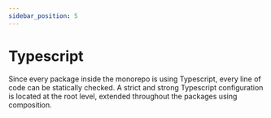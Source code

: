 ```yaml
---
sidebar_position: 5
---
```


# Typescript

Since every package inside the monorepo is using Typescript, every line of code can be statically checked. A strict and strong Typescript configuration is located at the root level, extended throughout the packages using composition.
